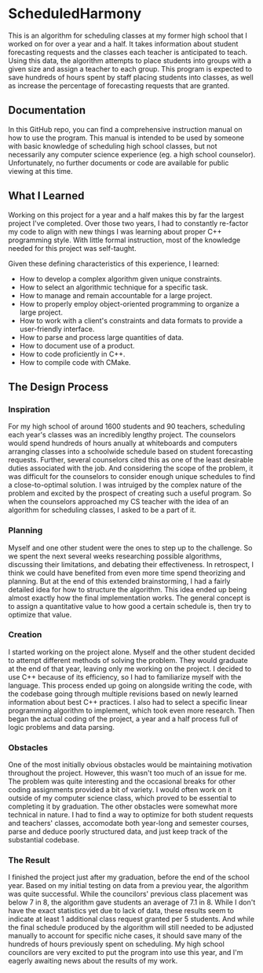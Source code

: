 # ScheduledHarmony #
This is an algorithm for scheduling classes at my former high school that I worked on for over a year and a half. It takes information about student forecasting requests and the classes each teacher is anticipated to teach. Using this data, the algorithm attempts to place students into groups with a given size and assign a teacher to each group. This program is expected to save hundreds of hours spent by staff placing students into classes, as well as increase the percentage of forecasting requests that are granted.

## Documentation ##
In this GitHub repo, you can find a comprehensive instruction manual on how to use the program. This manual is intended to be used by someone with basic knowledge of scheduling high school classes, but not necessarily any computer science experience (eg. a high school counselor). Unfortunately, no further documents or code are available for public viewing at this time.

## What I Learned ##
Working on this project for a year and a half makes this by far the largest project I've completed. Over those two years, I had to constantly re-factor my code to align with new things I was learning about proper C++ programming style. With little formal instruction, most of the knowledge needed for this project was self-taught.

Given these defining characteristics of this experience, I learned:
- How to develop a complex algorithm given unique constraints.
- How to select an algorithmic technique for a specific task.
- How to manage and remain accountable for a large project.
- How to properly employ object-oriented programming to organize a large project.
- How to work with a client's constraints and data formats to provide a user-friendly interface.
- How to parse and process large quantities of data.
- How to document use of a product.
- How to code proficiently in C++.
- How to compile code with CMake.

## The Design Process ##
### Inspiration ###
For my high school of around 1600 students and 90 teachers, scheduling each year's classes was an incredibly lengthy project. The counselors would spend hundreds of hours anually at whiteboards and computers arranging classes into a schoolwide schedule based on student forecasting requests. Further, several counselors cited this as one of the least desirable duties associated with the job. And considering the scope of the problem, it was difficult for the counselors to consider enough unique schedules to find a close-to-optimal solution. I was intruiged by the complex nature of the problem and excited by the prospect of creating such a useful program. So when the counselors approached my CS teacher with the idea of an algorithm for scheduling classes, I asked to be a part of it.

### Planning ###
Myself and one other student were the ones to step up to the challenge. So we spent the next several weeks researching possible algorithms, discussing their limitations, and debating their effectiveness. In retrospect, I think we could have benefited from even more time spend theorizing and planning. But at the end of this extended brainstorming, I had a fairly detailed idea for how to structure the algorithm. This idea ended up being almost exactly how the final implementation works. The general concept is to assign a quantitative value to how good a certain schedule is, then try to optimize that value.

### Creation ###
I started working on the project alone. Myself and the other student decided to attempt different methods of solving the problem. They would graduate at the end of that year, leaving only me working on the project. I decided to use C++ because of its efficiency, so I had to familiarize myself with the language. This process ended up going on alongside writing the code, with the codebase going through multiple revisions based on newly learned information about best C++ practices. I also had to select a specific linear programming algorithm to implement, which took even more research. Then began the actual coding of the project, a year and a half process full of logic problems and data parsing.

### Obstacles ###
One of the most initially obvious obstacles would be maintaining motivation throughout the project. However, this wasn't too much of an issue for me. The problem was quite interesting and the occasional breaks for other coding assignments provided a bit of variety. I would often work on it outside of my computer science class, which proved to be essential to completing it by graduation. The other obstacles were somewhat more technical in nature. I had to find a way to optimize for both student requests and teachers' classes, accomodate both year-long and semester courses, parse and deduce poorly structured data, and just keep track of the substantial codebase.

### The Result ###
I finished the project just after my graduation, before the end of the school year. Based on my initial testing on data from a previou year, the algorithm was quite successful. While the councilors' previous class placement was below 7 in 8, the algorithm gave students an average of 7.1 in 8. While I don't have the exact statistics yet due to lack of data, these results seem to indicate at least 1 additional class request granted per 5 students. And while the final schedule produced by the algorithm will still needed to be adjusted manually to account for specific niche cases, it should save many of the hundreds of hours previously spent on scheduling. My high school councilors are very excited to put the program into use this year, and I'm eagerly awaiting news about the results of my work.
